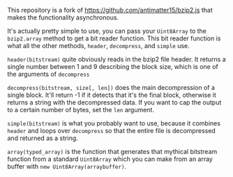 This repository is a fork of https://github.com/antimatter15/bzip2.js that makes the functionality asynchronous.

It's actually pretty simple to use, you can pass your `Uint8Array` to the `bzip2.array` method to get a bit reader function. This bit reader function is what all the other methods, `header`, `decompress`, and `simple` use.

`header(bitstream)` quite obviously reads in the bzip2 file header. It returns a single number between 1 and 9 describing the block size, which is one of the arguments of `decompress`

`decompress(bitstream, size[, len])` does the main decompression of a single block. It'll return -1 if it detects that it's the final block, otherwise it returns a string with the decompressed data. If you want to cap the output to a certain number of bytes, set the `len` argument.

`simple(bitstream)` is what you probably want to use, because it combines `header` and loops over `decompress` so that the entire file is decompressed and returned as a string.

`array(typed_array)` is the function that generates that mythical bitstream function from a standard `Uint8Array` which you can make from an array buffer with `new Uint8Array(arraybuffer)`.
